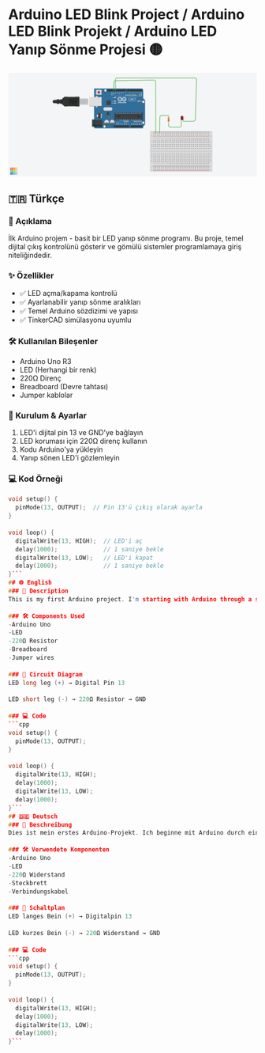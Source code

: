 # Arduino LED Blink Project / Arduino LED Blink Projekt / Arduino LED Yanıp Sönme Projesi 🟡

![Arduino LED Blink](devress.png)

## 🇹🇷 Türkçe

### 📖 Açıklama
İlk Arduino projem - basit bir LED yanıp sönme programı. Bu proje, temel dijital çıkış kontrolünü gösterir ve gömülü sistemler programlamaya giriş niteliğindedir.

### ✨ Özellikler
- ✅ LED açma/kapama kontrolü
- ✅ Ayarlanabilir yanıp sönme aralıkları
- ✅ Temel Arduino sözdizimi ve yapısı
- ✅ TinkerCAD simülasyonu uyumlu

### 🛠️ Kullanılan Bileşenler
- Arduino Uno R3
- LED (Herhangi bir renk)
- 220Ω Direnç
- Breadboard (Devre tahtası)
- Jumper kablolar

### 🔧 Kurulum & Ayarlar
1. LED'i dijital pin 13 ve GND'ye bağlayın
2. LED koruması için 220Ω direnç kullanın
3. Kodu Arduino'ya yükleyin
4. Yanıp sönen LED'i gözlemleyin

### 💻 Kod Örneği
```cpp
void setup() {
  pinMode(13, OUTPUT);  // Pin 13'ü çıkış olarak ayarla
}

void loop() {
  digitalWrite(13, HIGH);  // LED'i aç
  delay(1000);             // 1 saniye bekle
  digitalWrite(13, LOW);   // LED'i kapat
  delay(1000);             // 1 saniye bekle
}```
## 🌐 English
### 📖 Description
This is my first Arduino project. I'm starting with Arduino through a simple LED blink program.

### 🛠️ Components Used
-Arduino Uno
-LED
-220Ω Resistor
-Breadboard
-Jumper wires

### 🔧 Circuit Diagram
LED long leg (+) → Digital Pin 13

LED short leg (-) → 220Ω Resistor → GND

### 💻 Code
```cpp
void setup() {
  pinMode(13, OUTPUT);
}

void loop() {
  digitalWrite(13, HIGH);
  delay(1000);
  digitalWrite(13, LOW);
  delay(1000);
}```
## 🇩🇪 Deutsch
### 📖 Beschreibung
Dies ist mein erstes Arduino-Projekt. Ich beginne mit Arduino durch ein einfaches LED-Blinkprogramm.

### 🛠️ Verwendete Komponenten
-Arduino Uno
-LED
-220Ω Widerstand
-Steckbrett
-Verbindungskabel

### 🔧 Schaltplan
LED langes Bein (+) → Digitalpin 13

LED kurzes Bein (-) → 220Ω Widerstand → GND

### 💻 Code
```cpp
void setup() {
  pinMode(13, OUTPUT);
}

void loop() {
  digitalWrite(13, HIGH);
  delay(1000);
  digitalWrite(13, LOW);
  delay(1000);
}```
